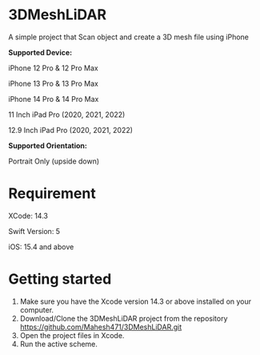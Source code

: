 # 3DMeshLiDAR
A simple project that Scan object and create a 3D mesh file using iPhone

**Supported Device:**

iPhone 12 Pro & 12 Pro Max

iPhone 13 Pro & 13 Pro Max

iPhone 14 Pro & 14 Pro Max

11 Inch iPad Pro (2020, 2021, 2022)

12.9 Inch iPad Pro (2020, 2021, 2022)

                  
**Supported Orientation:**

Portrait Only (upside down)

# Requirement
XCode: 14.3

Swift Version: 5

iOS: 15.4 and above

# Getting started
1. Make sure you have the Xcode version 14.3 or above installed on your computer.
2. Download/Clone the 3DMeshLiDAR project from the repository
https://github.com/Mahesh471/3DMeshLiDAR.git
3. Open the project files in Xcode.
4. Run the active scheme.
